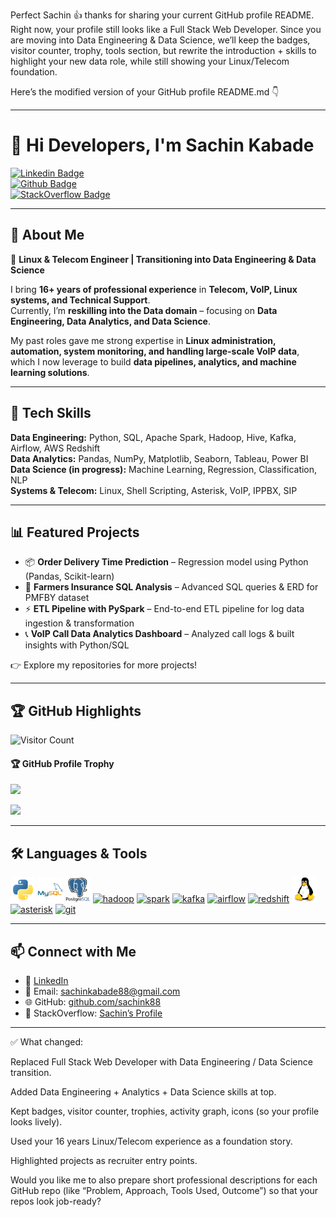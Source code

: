 Perfect Sachin 👍 thanks for sharing your current GitHub profile README.
Right now, your profile still looks like a Full Stack Web Developer. Since you are moving into Data Engineering & Data Science, we’ll keep the badges, visitor counter, trophy, tools section, but rewrite the introduction + skills to highlight your new data role, while still showing your Linux/Telecom foundation.

Here’s the modified version of your GitHub profile README.md 👇


---

# 👋 Hi Developers, I'm Sachin Kabade  

[![Linkedin Badge](https://img.shields.io/badge/-SachinKabade-blue?style=flat-square&logo=Linkedin&logoColor=white&link=https://www.linkedin.com/in/sachinkabadede309/)](https://www.linkedin.com/in/sachinkabadede309/)  
[![Github Badge](https://img.shields.io/badge/Github-sachink88-green)](https://github.com/sachink88/)  
[![StackOverflow Badge](https://img.shields.io/badge/StackOverflow-Sachin-yellow)](https://stackoverflow.com/users/14346273/sachink)  

---

## 🚀 About Me  

🌟 **Linux & Telecom Engineer | Transitioning into Data Engineering & Data Science**  

I bring **16+ years of professional experience** in **Telecom, VoIP, Linux systems, and Technical Support**.  
Currently, I’m **reskilling into the Data domain** – focusing on **Data Engineering, Data Analytics, and Data Science**.  

My past roles gave me strong expertise in **Linux administration, automation, system monitoring, and handling large-scale VoIP data**, which I now leverage to build **data pipelines, analytics, and machine learning solutions**.  

---

## 🔧 Tech Skills  

**Data Engineering:** Python, SQL, Apache Spark, Hadoop, Hive, Kafka, Airflow, AWS Redshift  
**Data Analytics:** Pandas, NumPy, Matplotlib, Seaborn, Tableau, Power BI  
**Data Science (in progress):** Machine Learning, Regression, Classification, NLP  
**Systems & Telecom:** Linux, Shell Scripting, Asterisk, VoIP, IPPBX, SIP  

---

## 📊 Featured Projects  

- 📦 **Order Delivery Time Prediction** – Regression model using Python (Pandas, Scikit-learn)  
- 📑 **Farmers Insurance SQL Analysis** – Advanced SQL queries & ERD for PMFBY dataset  
- ⚡ **ETL Pipeline with PySpark** – End-to-end ETL pipeline for log data ingestion & transformation  
- 📞 **VoIP Call Data Analytics Dashboard** – Analyzed call logs & built insights with Python/SQL  

👉 Explore my repositories for more projects!  

---

## 🏆 GitHub Highlights  

![Visitor Count](https://profile-counter.glitch.me/sachink88/count.svg)  

<div>
  <h4>🏆 GitHub Profile Trophy</h4>
  <a href="https://github.com/ryo-ma/github-profile-trophy">
    <img src="https://github-profile-trophy.vercel.app/?username=sachink88&column=7&theme=onedark"/>
  </a>
</div>  

![](https://activity-graph.herokuapp.com/graph?username=sachink88&theme=react-dark&area=true)  

---

## 🛠️ Languages & Tools  

<p align="left">
  <a href="https://www.python.org" target="_blank"><img src="https://raw.githubusercontent.com/devicons/devicon/master/icons/python/python-original.svg" alt="python" width="40" height="40"/></a>
  <a href="https://www.mysql.com/" target="_blank"><img src="https://raw.githubusercontent.com/devicons/devicon/master/icons/mysql/mysql-original-wordmark.svg" alt="mysql" width="40" height="40"/></a>
  <a href="https://www.postgresql.org" target="_blank"><img src="https://raw.githubusercontent.com/devicons/devicon/master/icons/postgresql/postgresql-original-wordmark.svg" alt="postgresql" width="40" height="40"/></a>
  <a href="https://hadoop.apache.org/" target="_blank"><img src="https://www.vectorlogo.zone/logos/apache_hadoop/apache_hadoop-icon.svg" alt="hadoop" width="40" height="40"/></a>
  <a href="https://spark.apache.org/" target="_blank"><img src="https://www.vectorlogo.zone/logos/apache_spark/apache_spark-ar21.svg" alt="spark" width="80" height="40"/></a>
  <a href="https://kafka.apache.org/" target="_blank"><img src="https://www.vectorlogo.zone/logos/apache_kafka/apache_kafka-icon.svg" alt="kafka" width="40" height="40"/></a>
  <a href="https://airflow.apache.org/" target="_blank"><img src="https://www.vectorlogo.zone/logos/apache_airflow/apache_airflow-icon.svg" alt="airflow" width="40" height="40"/></a>
  <a href="https://aws.amazon.com/redshift/" target="_blank"><img src="https://www.vectorlogo.zone/logos/amazon_redshift/amazon_redshift-icon.svg" alt="redshift" width="40" height="40"/></a>
  <a href="https://www.linux.org/" target="_blank"><img src="https://raw.githubusercontent.com/devicons/devicon/master/icons/linux/linux-original.svg" alt="linux" width="40" height="40"/></a>
  <a href="https://www.asterisk.org/" target="_blank"><img src="https://www.vectorlogo.zone/logos/asterisk/asterisk-icon.svg" alt="asterisk" width="40" height="40"/></a>
  <a href="https://git-scm.com/" target="_blank"><img src="https://www.vectorlogo.zone/logos/git-scm/git-scm-icon.svg" alt="git" width="40" height="40"/></a>
</p>  

---

## 📫 Connect with Me  

- 💼 [LinkedIn](https://www.linkedin.com/in/sachinkabadede309/)  
- 📧 Email: sachinkabade88@gmail.com  
- 🌐 GitHub: [github.com/sachink88](https://github.com/sachink88)  
- 💬 StackOverflow: [Sachin’s Profile](https://stackoverflow.com/users/14346273/sachink)


---

✅ What changed:

Replaced Full Stack Web Developer with Data Engineering / Data Science transition.

Added Data Engineering + Analytics + Data Science skills at top.

Kept badges, visitor counter, trophies, activity graph, icons (so your profile looks lively).

Used your 16 years Linux/Telecom experience as a foundation story.

Highlighted projects as recruiter entry points.


Would you like me to also prepare short professional descriptions for each GitHub repo (like “Problem, Approach, Tools Used, Outcome”) so that your repos look job-ready?

